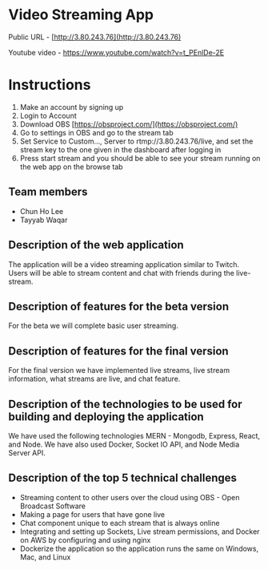 # Video Streaming App
Public URL - [http://3.80.243.76](http://3.80.243.76)

Youtube video - https://www.youtube.com/watch?v=t_PEnlDe-2E

# Instructions
1) Make an account by signing up
2) Login to Account 
3) Download OBS [https://obsproject.com/](https://obsproject.com/)
4) Go to settings in OBS and go to the stream tab
5) Set Service to Custom..., Server to rtmp://3.80.243.76/live, and set the stream key to the one given in the dashboard after logging in
6) Press start stream and you should be able to see your stream running on the web app on the browse tab

## Team members
* Chun Ho Lee
* Tayyab Waqar

## Description of the web application
The application will be a video streaming application similar to Twitch. Users will be able to stream content and chat with friends during the live-stream.

## Description of features for the beta version
For the beta we will complete basic user streaming.

## Description of features for the final version
For the final version we have implemented live streams, live stream information, what streams are live, and chat feature.

## Description of the technologies to be used for building and deploying the application
We have used the following technologies MERN - Mongodb, Express, React, and Node. We have also used Docker, Socket IO API, and Node Media Server API.

## Description of the top 5 technical challenges
* Streaming content to other users over the cloud using OBS - Open Broadcast Software
* Making a page for users that have gone live 
* Chat component unique to each stream that is always online
* Integrating and setting up Sockets, Live stream permissions, and Docker on AWS by configuring and using nginx
* Dockerize the application so the application runs the same on Windows, Mac, and Linux
